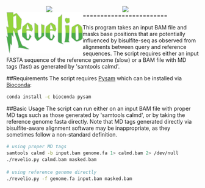[<img width="200" align="right" src="https://github.com/EpiDiverse/SNP/docs/images/euflagbetter.jpg">](https://ec.europa.eu/programmes/horizon2020/en)
[<img width="200" align="right" src="https://github.com/EpiDiverse/SNP/docs/images/epidiverse-logo.jpg">](https://epidiverse.eu)

<img width="200" align="left" src="logo.png">
========================

This program takes an input BAM file and masks base positions that are potentially influenced by bisulfite-seq as observed from alignments between query and reference sequences. The script requires either an input FASTA sequence of the reference genome (slow) or a BAM file with MD tags (fast) as generated by 'samtools calmd'.

##Requirements
The script requires [Pysam](https://github.com/pysam-developers/pysam) which can be installed via [Bioconda](https://bioconda.github.io/):

```bash
conda install -c bioconda pysam
```

##Basic Usage
The script can run either on an input BAM file with proper MD tags such as those generated by 'samtools calmd', or by taking the reference genome fasta directly. Note that MD tags generated directly via bisulfite-aware alignment software may be inappropriate, as they sometimes follow a non-standard definition.

```bash
# using proper MD tags
samtools calmd -b input.bam genome.fa 1> calmd.bam 2> /dev/null
./revelio.py calmd.bam masked.bam

# using reference genome directly
./revelio.py -f genome.fa input.bam masked.bam
```